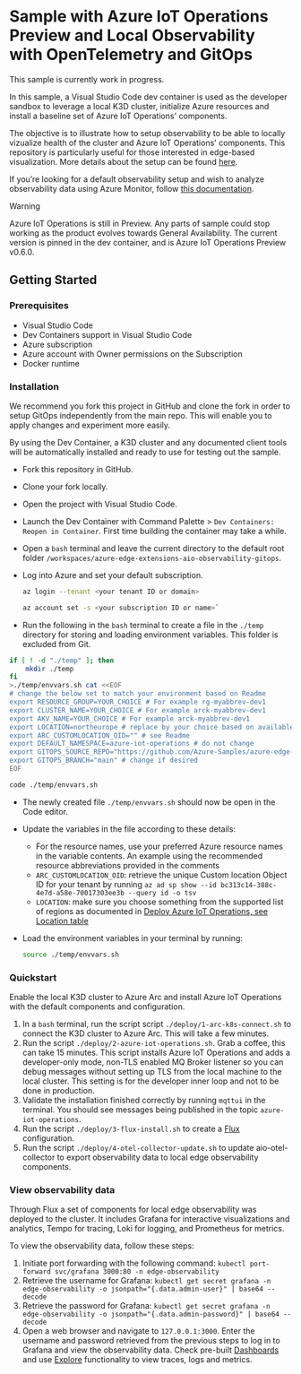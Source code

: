 # Sample with Azure IoT Operations Preview and Local Observability with OpenTelemetry and GitOps

This sample is currently work in progress.

In this sample, a Visual Studio Code dev container is used as the developer sandbox to leverage a local K3D cluster, initialize Azure resources and install a baseline set of Azure IoT Operations' components.

The objective is to illustrate how to setup observability to be able to locally vizualize health of the cluster and Azure IoT Operations' components. This repository is particularly useful for those interested in edge-based visualization. More details about the setup can be found [here](./docs/observability-setup.md).

If you’re looking for a default observability setup and wish to analyze observability data using Azure Monitor, follow [this documentation](https://learn.microsoft.com/en-us/azure/iot-operations/monitor/howto-configure-observability).

> [!WARNING]
Azure IoT Operations is still in Preview. Any parts of sample could stop working as the product evolves towards General Availability. The current version is pinned in the dev container, and is Azure IoT Operations Preview v0.6.0.

## Getting Started

### Prerequisites

* Visual Studio Code
* Dev Containers support in Visual Studio Code
* Azure subscription
* Azure account with Owner permissions on the Subscription
* Docker runtime

### Installation

We recommend you fork this project in GitHub and clone the fork in order to setup GitOps independently from the main repo. This will enable you to apply changes and experiment more easily.

By using the Dev Container, a K3D cluster and any documented client tools will be automatically installed and ready to use for testing out the sample.

* Fork this repository in GitHub.
* Clone your fork locally.
* Open the project with Visual Studio Code.
* Launch the Dev Container with Command Palette > `Dev Containers: Reopen in Container`. First time building the container may take a while.
* Open a `bash` terminal and leave the current directory to the default root folder `/workspaces/azure-edge-extensions-aio-observability-gitops`.
* Log into Azure and set your default subscription.

  ```bash
  az login --tenant <your tenant ID or domain>

  az account set -s <your subscription ID or name>`
  ```

* Run the following in the `bash` terminal to create a file in the `./temp` directory for storing and loading environment variables. This folder is excluded from Git.

```bash
if [ ! -d "./temp" ]; then
    mkdir ./temp
fi
>./temp/envvars.sh cat <<EOF
# change the below set to match your environment based on Readme
export RESOURCE_GROUP=YOUR_CHOICE # For example rg-myabbrev-dev1
export CLUSTER_NAME=YOUR_CHOICE # For example arck-myabbrev-dev1
export AKV_NAME=YOUR_CHOICE # For example arck-myabbrev-dev1
export LOCATION=northeurope # replace by your choice based on available regions, see Readme
export ARC_CUSTOMLOCATION_OID="" # see Readme
export DEFAULT_NAMESPACE=azure-iot-operations # do not change
export GITOPS_SOURCE_REPO="https://github.com/Azure-Samples/azure-edge-extensions-aio-observability-gitops" # change to your repo fork if you are testing your own version
export GITOPS_BRANCH="main" # change if desired
EOF

code ./temp/envvars.sh

```

* The newly created file `./temp/envvars.sh` should now be open in the Code editor.
* Update the variables in the file according to these details:
  * For the resource names, use your preferred Azure resource names in the variable contents. An example using the recommended resource abbreviations provided in the comments
  * `ARC_CUSTOMLOCATION_OID`: retrieve the unique Custom location Object ID for your tenant by running `az ad sp show --id bc313c14-388c-4e7d-a58e-70017303ee3b --query id -o tsv`
  * `LOCATION`: make sure you choose something from the supported list of regions as documented in [Deploy Azure IoT Operations, see Location table](https://learn.microsoft.com/en-us/azure/iot-operations/get-started/quickstart-deploy?tabs=codespaces#connect-a-kubernetes-cluster-to-azure-arc)

* Load the environment variables in your terminal by running:

  ```bash
  source ./temp/envvars.sh
  ```

### Quickstart

Enable the local K3D cluster to Azure Arc and install Azure IoT Operations with the default components and configuration.

1. In a `bash` terminal, run the script script `./deploy/1-arc-k8s-connect.sh` to connect the K3D cluster to Azure Arc. This will take a few minutes.
1. Run the script `./deploy/2-azure-iot-operations.sh`. Grab a coffee, this can take 15 minutes. This script installs Azure IoT Operations and adds a developer-only mode, non-TLS enabled MQ Broker listener so you can debug messages without setting up TLS from the local machine to the local cluster. This setting is for the developer inner loop and not to be done in production.
1. Validate the installation finished correctly by running `mqttui` in the terminal. You should see messages being published in the topic `azure-iot-operations`.
1. Run the script `./deploy/3-flux-install.sh` to create a [Flux](https://fluxcd.io/flux/) configuration.
1. Run the script `./deploy/4-otel-collector-update.sh` to update aio-otel-collector to export observability data to local edge observability components.

### View observability data

Through Flux a set of components for local edge observability was deployed to the cluster. It includes Grafana for interactive visualizations and analytics, Tempo for tracing, Loki for logging, and Prometheus for metrics.

To view the observability data, follow these steps:

1. Initiate port forwarding with the following command: `kubectl port-forward svc/grafana 3000:80 -n edge-observability`
1. Retrieve the username for Grafana: `kubectl get secret grafana -n edge-observability -o jsonpath="{.data.admin-user}" | base64 --decode`
1. Retrieve the password for Grafana: `kubectl get secret grafana -n edge-observability -o jsonpath="{.data.admin-password}" | base64 --decode`
1. Open a web browser and navigate to `127.0.0.1:3000`. Enter the username and password retrieved from the previous steps to log in to Grafana and view the observability data. Check pre-built [Dashboards](https://grafana.com/docs/grafana/latest/dashboards/use-dashboards/) and use [Explore](https://grafana.com/docs/grafana/latest/explore/) functionality to view traces, logs and metrics.

<!-- ## Demo (TODO)

A demo app is included to show how to use the project.

To run the demo, follow these steps:

(Add steps to start up the demo)

1.
2.
3. -->

<!-- 
## Resources (TODO)

(Any additional resources or related projects)

- Link to supporting information
- Link to similar sample
- ... -->
